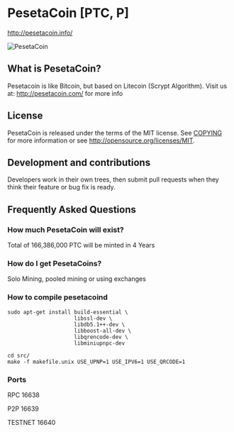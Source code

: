 # PesetaCoin [PTC, P]
http://pesetacoin.info/

![PesetaCoin](http://i44.tinypic.com/6j3w5w.png)

## What is PesetaCoin?  
Pesetacoin is like Bitcoin, but based on Litecoin (Scrypt Algorithm).
Visit us at: http://pesetacoin.com/ for more info

## License
PesetaCoin is released under the terms of the MIT license. See [COPYING](COPYING)
for more information or see http://opensource.org/licenses/MIT.

## Development and contributions
Developers work in their own trees, then submit pull requests when they think
their feature or bug fix is ready.

## Frequently Asked Questions

### How much PesetaCoin will exist?
Total of 166,386,000 PTC will be minted in 4 Years

### How do I get PesetaCoins?
Solo Mining, pooled mining or using exchanges


### How to compile pesetacoind

    sudo apt-get install build-essential \
                         libssl-dev \
                         libdb5.1++-dev \
                         libboost-all-dev \
                         libqrencode-dev \
                         libminiupnpc-dev

    cd src/
    make -f makefile.unix USE_UPNP=1 USE_IPV6=1 USE_QRCODE=1

### Ports
RPC 	16638

P2P 	16639

TESTNET	16640
